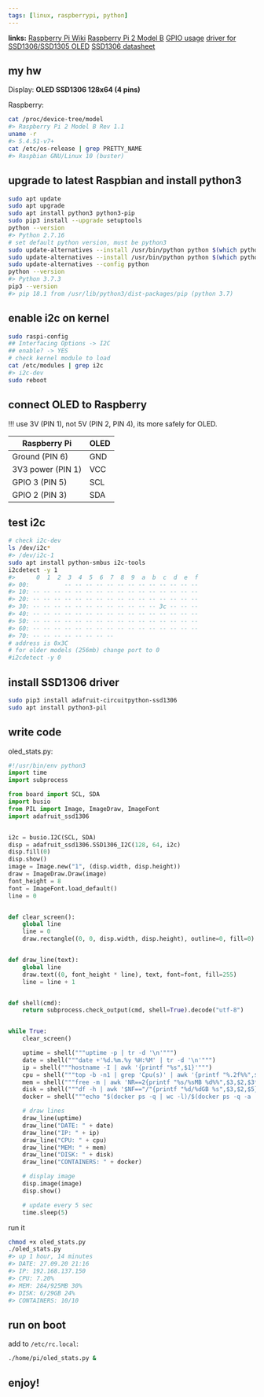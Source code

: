 ```yaml
---
tags: [linux, raspberrypi, python]
---
```


**links:**
[Raspberry Pi Wiki](https://en.wikipedia.org/wiki/Raspberry_Pi)
[Raspberry Pi 2 Model B](https://www.raspberrypi.org/products/raspberry-pi-2-model-b/)
[GPIO usage](https://www.raspberrypi.org/documentation/usage/gpio/)
[driver for SSD1306/SSD1305 OLED](https://github.com/adafruit/Adafruit_CircuitPython_SSD1306)
[SSD1306 datasheet](https://cdn-shop.adafruit.com/datasheets/SSD1306.pdf)

## my hw

Display: **OLED SSD1306 128x64 (4 pins)**

Raspberry:

```bash
cat /proc/device-tree/model
#> Raspberry Pi 2 Model B Rev 1.1
uname -r
#> 5.4.51-v7+
cat /etc/os-release | grep PRETTY_NAME
#> Raspbian GNU/Linux 10 (buster)
```

## upgrade to latest Raspbian and install python3

```bash
sudo apt update
sudo apt upgrade
sudo apt install python3 python3-pip
sudo pip3 install --upgrade setuptools
python --version
#> Python 2.7.16
# set default python version, must be python3
sudo update-alternatives --install /usr/bin/python python $(which python2) 1
sudo update-alternatives --install /usr/bin/python python $(which python3) 2
sudo update-alternatives --config python
python --version
#> Python 3.7.3
pip3 --version
#> pip 18.1 from /usr/lib/python3/dist-packages/pip (python 3.7)
```

## enable i2c on kernel

```bash
sudo raspi-config
## Interfacing Options -> I2C
## enable? -> YES
# check kernel module to load
cat /etc/modules | grep i2c
#> i2c-dev
sudo reboot
```

## connect OLED to Raspberry

!!! use 3V (PIN 1), not 5V (PIN 2, PIN 4), its more safely for OLED.

| Raspberry Pi      | OLED |
|-------------------|------|
| Ground (PIN 6)    | GND  |
| 3V3 power (PIN 1) | VCC  |
| GPIO 3 (PIN 5)    | SCL  |
| GPIO 2 (PIN 3)    | SDA  |

## test i2c

```bash
# check i2c-dev
ls /dev/i2c*
#> /dev/i2c-1
sudo apt install python-smbus i2c-tools
i2cdetect -y 1
#>      0  1  2  3  4  5  6  7  8  9  a  b  c  d  e  f
#> 00:          -- -- -- -- -- -- -- -- -- -- -- -- --
#> 10: -- -- -- -- -- -- -- -- -- -- -- -- -- -- -- --
#> 20: -- -- -- -- -- -- -- -- -- -- -- -- -- -- -- --
#> 30: -- -- -- -- -- -- -- -- -- -- -- -- 3c -- -- --
#> 40: -- -- -- -- -- -- -- -- -- -- -- -- -- -- -- --
#> 50: -- -- -- -- -- -- -- -- -- -- -- -- -- -- -- --
#> 60: -- -- -- -- -- -- -- -- -- -- -- -- -- -- -- --
#> 70: -- -- -- -- -- -- -- --
# address is 0x3C
# for older models (256mb) change port to 0
#i2cdetect -y 0
```

## install SSD1306 driver

```bash
sudo pip3 install adafruit-circuitpython-ssd1306
sudo apt install python3-pil
```

## write code

oled_stats.py:

```python
#!/usr/bin/env python3
import time
import subprocess

from board import SCL, SDA
import busio
from PIL import Image, ImageDraw, ImageFont
import adafruit_ssd1306


i2c = busio.I2C(SCL, SDA)
disp = adafruit_ssd1306.SSD1306_I2C(128, 64, i2c)
disp.fill(0)
disp.show()
image = Image.new("1", (disp.width, disp.height))
draw = ImageDraw.Draw(image)
font_height = 8
font = ImageFont.load_default()
line = 0


def clear_screen():
    global line
    line = 0
    draw.rectangle((0, 0, disp.width, disp.height), outline=0, fill=0)


def draw_line(text):
    global line
    draw.text((0, font_height * line), text, font=font, fill=255)
    line = line + 1


def shell(cmd):
    return subprocess.check_output(cmd, shell=True).decode("utf-8")


while True:
    clear_screen()

    uptime = shell("""uptime -p | tr -d '\n'""")
    date = shell("""date +'%d.%m.%y %H:%M' | tr -d '\n'""")
    ip = shell("""hostname -I | awk '{printf "%s",$1}'""")
    cpu = shell("""top -b -n1 | grep 'Cpu(s)' | awk '{printf "%.2f%%",$2+$4}'""")
    mem = shell("""free -m | awk 'NR==2{printf "%s/%sMB %d%%",$3,$2,$3*100/$2 }'""")
    disk = shell("""df -h | awk '$NF=="/"{printf "%d/%dGB %s",$3,$2,$5}'""")
    docker = shell("""echo "$(docker ps -q | wc -l)/$(docker ps -q -a | wc -l)" | tr -d '\n'""")

    # draw lines
    draw_line(uptime)
    draw_line("DATE: " + date)
    draw_line("IP: " + ip)
    draw_line("CPU: " + cpu)
    draw_line("MEM: " + mem)
    draw_line("DISK: " + disk)
    draw_line("CONTAINERS: " + docker)

    # display image
    disp.image(image)
    disp.show()

    # update every 5 sec
    time.sleep(5)
```

run it

```bash
chmod +x oled_stats.py
./oled_stats.py
#> up 1 hour, 14 minutes
#> DATE: 27.09.20 21:16
#> IP: 192.168.137.150
#> CPU: 7.20%
#> MEM: 284/925MB 30%
#> DISK: 6/29GB 24%
#> CONTAINERS: 10/10
```

## run on boot

add to `/etc/rc.local`:

```bash
./home/pi/oled_stats.py &
```

## enjoy!

